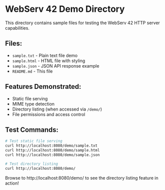 # WebServ 42 Demo Directory

This directory contains sample files for testing the WebServ 42 HTTP server capabilities.

## Files:

- `sample.txt` - Plain text file demo
- `sample.html` - HTML file with styling
- `sample.json` - JSON API response example
- `README.md` - This file

## Features Demonstrated:

- Static file serving
- MIME type detection
- Directory listing (when accessed via `/demo/`)
- File permissions and access control

## Test Commands:

```bash
# Test static file serving
curl http://localhost:8080/demo/sample.txt
curl http://localhost:8080/demo/sample.html
curl http://localhost:8080/demo/sample.json

# Test directory listing
curl http://localhost:8080/demo/
```

Browse to http://localhost:8080/demo/ to see the directory listing feature in action!